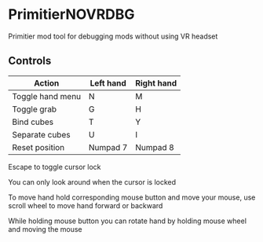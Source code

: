 # PrimitierNOVRDBG
Primitier mod tool for debugging mods without using VR headset
## Controls
| Action           | Left hand | Right hand |
|------------------|-----------|------------|
| Toggle hand menu | N         | M          |
| Toggle grab      | G         | H          |
| Bind cubes       | T         | Y          |
| Separate cubes   | U         | I          |
| Reset position   | Numpad 7  | Numpad 8   |

Escape to toggle cursor lock

You can only look around when the cursor is locked

To move hand hold corresponding mouse button and move your mouse, use scroll wheel to move hand forward or backward

While holding mouse button you can rotate hand by holding mouse wheel and moving the mouse

